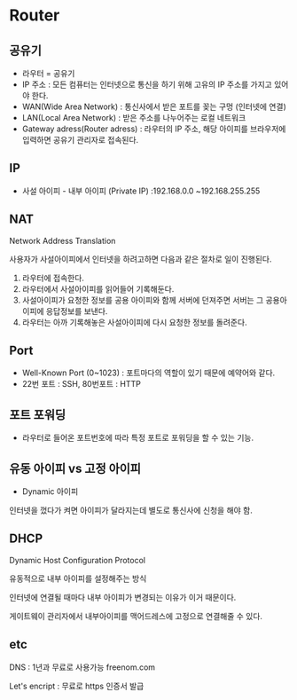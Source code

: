 # Router



## 공유기

- 라우터  = 공유기
- IP 주소 :  모든 컴퓨터는 인터넷으로 통신을 하기 위해 고유의 IP 주소를 가지고 있어야 한다. 
- WAN(Wide Area Network) : 통신사에서 받은 포트를 꽂는 구멍 (인터넷에 연결)
- LAN(Local Area Network) : 받은 주소를 나누어주는 로컬 네트워크
- Gateway adress(Router adress) : 라우터의 IP 주소, 해당 아이피를 브라우저에 입력하면 공유기 관리자로 접속된다. 

## IP

- 사설 아이피 - 내부 아이피 (Private IP) :192.168.0.0 ~192.168.255.255



## NAT

Network Address Translation

사용자가 사설아이피에서 인터넷을 하려고하면 다음과 같은 절차로 일이 진행된다. 

1. 라우터에 접속한다. 
2. 라우터에서 사설아이피를 읽어들어 기록해둔다. 
3. 사설아이피가 요청한 정보를 공용 아이피와 함께 서버에 던져주면 서버는 그 공용아이피에 응답정보를 보낸다. 
4. 라우터는 아까 기록해놓은 사설아이피에 다시 요청한 정보를 돌려준다. 



##  Port

- Well-Known Port (0~1023) : 포트마다의 역할이 있기 때문에 예약어와 같다. 
- 22번 포트 : SSH, 80번포트 : HTTP



## 포트 포워딩

- 라우터로 들어온 포트번호에 따라 특정 포트로 포워딩을 할 수 있는  기능. 



## 유동 아이피 vs 고정 아이피

- Dynamic 아이피

인터넷을 껐다가 켜면 아이피가 달라지는데 별도로 통신사에 신청을 해야 함.



## DHCP

Dynamic Host Configuration Protocol

유동적으로 내부 아이피를 설정해주는 방식

인터넷에 연결될 때마다 내부 아이피가 변경되는 이유가 이거 때문이다. 

게이트웨이 관리자에서 내부아이피를 맥어드레스에 고정으로 연결해줄 수 있다. 



## etc

DNS : 1년과 무료로 사용가능 freenom.com

Let's encript : 무료로 https 인증서 발급